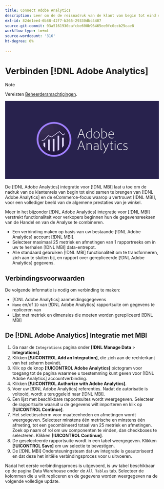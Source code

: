 ```yaml
---
title: Connect Adobe Analytics
description: Leer om de de reisnadruk van de klant van begin tot eind samen te brengen van [!DNL Adobe Analytics] en de eCommerce-focus waarop u vertrouwt [!DNL MBI].
exl-id: 824e1ee4-6b88-42f7-b265-29330dbc4407
source-git-commit: 03a5161930cafcbe600b96465ee0fc0ecb25cae8
workflow-type: tm+mt
source-wordcount: '316'
ht-degree: 0%

---
```


# Verbinden [!DNL Adobe Analytics]

>[!NOTE]
>
>Vereisten [Beheerdersmachtigingen](../../../administrator/user-management/user-management.md).

![](../../../assets/adobe-analytic-slogo.png)

De [!DNL Adobe Analytics] integratie voor [!DNL MBI] laat u toe om de nadruk van de klantenreis van begin tot eind samen te brengen van [!DNL Adobe Analytics] en de eCommerce-focus waarop u vertrouwt [!DNL MBI], voor een vollediger beeld van de algemene prestaties van je winkel.

Meer in het bijzonder [!DNL Adobe Analytics] integratie voor [!DNL MBI] verstrekt functionaliteit voor verkopers beginnen hun de gegevensreeksen van de Handel en van de Analyse te combineren.
- Een verbinding maken op basis van uw bestaande [!DNL Adobe Analytics] account [!DNL MBI].
- Selecteer maximaal 25 metriek en afmetingen van 1 rapportreeks om in uw te herhalen [!DNL MBI] data-entrepot.
- Alle standaard gebruiken [!DNL MBI] functionaliteit om te transformeren, zich aan te sluiten bij, en rapport over gerepliceerde [!DNL Adobe Analytics] gegevens.

## Verbindingsvoorwaarden

De volgende informatie is nodig om verbinding te maken:
- [!DNL Adobe Analytics] aanmeldingsgegevens
- `Name` en/of `ID` van [!DNL Adobe Analytics] rapportsuite om gegevens te repliceren van
- Lijst met metriek en dimensies die moeten worden gerepliceerd [!DNL MBI]

## De [!DNL Adobe Analytics] Integratie met MBI

1. Ga naar de `Integrations` pagina onder **[!DNL Manage Data** > **Integrations]**.
1. Klikken **[!UICONTROL Add an Integration]**, die zich aan de rechterkant van het scherm bevindt.
1. Klik op de knop **[!UICONTROL Adobe Analytics]** pictogram voor toegang tot de pagina waarmee u toestemming kunt geven voor [!DNL Adobe Analytics] accountverbinding.
1. Klikken **[!UICONTROL Authorize with Adobe Analytics]**.
1. Voer uw [!DNL Adobe Analytics] referenties. Nadat de autorisatie is voltooid, wordt u teruggeleid naar [!DNL MBI].
1. Een lijst met beschikbare rapportsuites wordt weergegeven. Selecteer de rapportsuite waaruit u de gegevens wilt importeren en klik op **[!UICONTROL Continue]**.
1. Het selectiescherm voor maateenheden en afmetingen wordt weergegeven. Selecteer minstens één metrische en minstens één afmeting, tot een gecombineerd totaal van 25 metriek en afmetingen. Zoek op naam of rol om uw componenten te vinden, dan checkboxes te selecteren. Klikken **[!UICONTROL Continue]**.
1. De geselecteerde rapportsuite wordt in een tabel weergegeven. Klikken **[!UICONTROL Save]** om uw selectie te bevestigen.
1. De [!DNL MBI] Ondersteuningsteam dat uw integratie is geautoriseerd en dat deze het initiële verbindingsproces voor u uitvoeren.

Nadat het eerste verbindingsproces is uitgevoerd, is uw tabel beschikbaar op de pagina Data Warehouse onder de `All Tables` tab. Selecteer de kolommen die u wilt repliceren en de gegevens worden weergegeven na de volgende volledige update.
